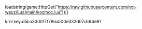loadstring(game:HttpGet("https://raw.githubusercontent.com/not-weuz/Lua/main/kocmoc.lua"))()


krnl key:d5ba330017f786a500e032d07c694e81
